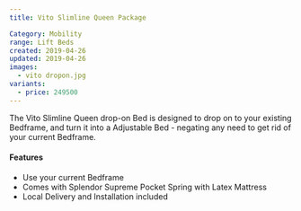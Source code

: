 ```yaml
---
title: Vito Slimline Queen Package

Category: Mobility
range: Lift Beds
created: 2019-04-26
updated: 2019-04-26
images:
  - vito dropon.jpg
variants:
  - price: 249500
---
```


The Vito Slimline Queen drop-on Bed is designed to drop on to your existing Bedframe, and turn it into a Adjustable Bed - negating any need to get rid of your current Bedframe.

#### Features

* Use your current Bedframe
* Comes with Splendor Supreme Pocket Spring with Latex Mattress
* Local Delivery and Installation included
